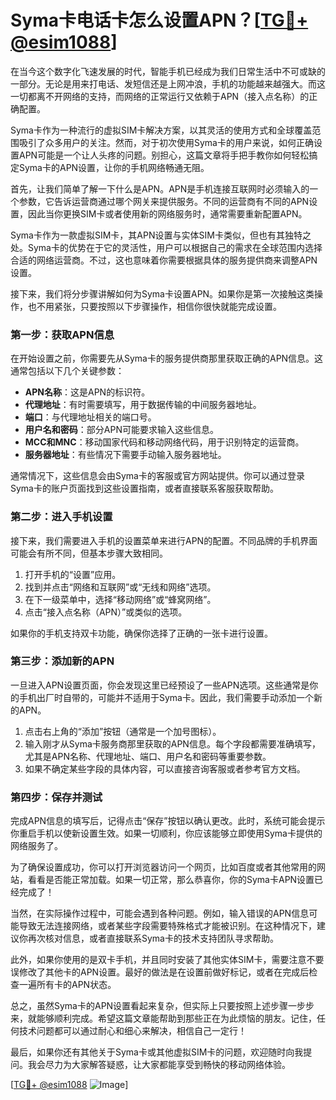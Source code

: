 # Syma卡电话卡怎么设置APN？[[TG💪+ @esim1088](https://t.me/s/esim1088)]

在当今这个数字化飞速发展的时代，智能手机已经成为我们日常生活中不可或缺的一部分。无论是用来打电话、发短信还是上网冲浪，手机的功能越来越强大。而这一切都离不开网络的支持，而网络的正常运行又依赖于APN（接入点名称）的正确配置。

Syma卡作为一种流行的虚拟SIM卡解决方案，以其灵活的使用方式和全球覆盖范围吸引了众多用户的关注。然而，对于初次使用Syma卡的用户来说，如何正确设置APN可能是一个让人头疼的问题。别担心，这篇文章将手把手教你如何轻松搞定Syma卡的APN设置，让你的手机网络畅通无阻。

首先，让我们简单了解一下什么是APN。APN是手机连接互联网时必须输入的一个参数，它告诉运营商通过哪个网关来提供服务。不同的运营商有不同的APN设置，因此当你更换SIM卡或者使用新的网络服务时，通常需要重新配置APN。

Syma卡作为一款虚拟SIM卡，其APN设置与实体SIM卡类似，但也有其独特之处。Syma卡的优势在于它的灵活性，用户可以根据自己的需求在全球范围内选择合适的网络运营商。不过，这也意味着你需要根据具体的服务提供商来调整APN设置。

接下来，我们将分步骤讲解如何为Syma卡设置APN。如果你是第一次接触这类操作，也不用紧张，只要按照以下步骤操作，相信你很快就能完成设置。

### 第一步：获取APN信息

在开始设置之前，你需要先从Syma卡的服务提供商那里获取正确的APN信息。这通常包括以下几个关键参数：

- **APN名称**：这是APN的标识符。
- **代理地址**：有时需要填写，用于数据传输的中间服务器地址。
- **端口**：与代理地址相关的端口号。
- **用户名和密码**：部分APN可能要求输入这些信息。
- **MCC和MNC**：移动国家代码和移动网络代码，用于识别特定的运营商。
- **服务器地址**：有些情况下需要手动输入服务器地址。

通常情况下，这些信息会由Syma卡的客服或官方网站提供。你可以通过登录Syma卡的账户页面找到这些设置指南，或者直接联系客服获取帮助。

### 第二步：进入手机设置

接下来，我们需要进入手机的设置菜单来进行APN的配置。不同品牌的手机界面可能会有所不同，但基本步骤大致相同。

1. 打开手机的“设置”应用。
2. 找到并点击“网络和互联网”或“无线和网络”选项。
3. 在下一级菜单中，选择“移动网络”或“蜂窝网络”。
4. 点击“接入点名称（APN）”或类似的选项。

如果你的手机支持双卡功能，确保你选择了正确的一张卡进行设置。

### 第三步：添加新的APN

一旦进入APN设置页面，你会发现这里已经预设了一些APN选项。这些通常是你的手机出厂时自带的，可能并不适用于Syma卡。因此，我们需要手动添加一个新的APN。

1. 点击右上角的“添加”按钮（通常是一个加号图标）。
2. 输入刚才从Syma卡服务商那里获取的APN信息。每个字段都需要准确填写，尤其是APN名称、代理地址、端口、用户名和密码等重要参数。
3. 如果不确定某些字段的具体内容，可以直接咨询客服或者参考官方文档。

### 第四步：保存并测试

完成APN信息的填写后，记得点击“保存”按钮以确认更改。此时，系统可能会提示你重启手机以使新设置生效。如果一切顺利，你应该能够立即使用Syma卡提供的网络服务了。

为了确保设置成功，你可以打开浏览器访问一个网页，比如百度或者其他常用的网站，看看是否能正常加载。如果一切正常，那么恭喜你，你的Syma卡APN设置已经完成了！

当然，在实际操作过程中，可能会遇到各种问题。例如，输入错误的APN信息可能导致无法连接网络，或者某些字段需要特殊格式才能被识别。在这种情况下，建议你再次核对信息，或者直接联系Syma卡的技术支持团队寻求帮助。

此外，如果你使用的是双卡手机，并且同时安装了其他实体SIM卡，需要注意不要误修改了其他卡的APN设置。最好的做法是在设置前做好标记，或者在完成后检查一遍所有卡的APN状态。

总之，虽然Syma卡的APN设置看起来复杂，但实际上只要按照上述步骤一步步来，就能够顺利完成。希望这篇文章能帮助到那些正在为此烦恼的朋友。记住，任何技术问题都可以通过耐心和细心来解决，相信自己一定行！

最后，如果你还有其他关于Syma卡或其他虚拟SIM卡的问题，欢迎随时向我提问。我会尽力为大家解答疑惑，让大家都能享受到畅快的移动网络体验。

[[TG💪+ @esim1088](https://t.me/s/esim1088) ![Image](https://i.postimg.cc/4NQfJmqS/Snipaste-2025-05-13-00-14-12.png)]